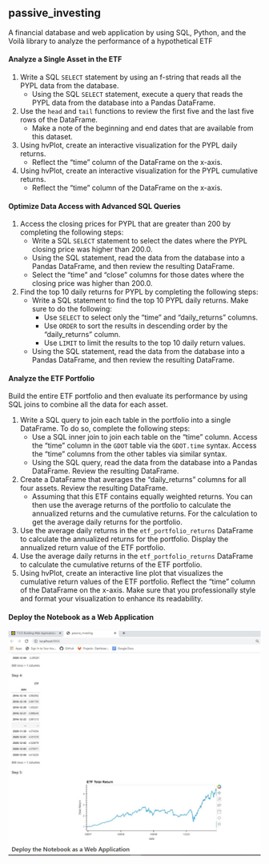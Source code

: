 ## passive_investing
A financial database and web application by using SQL, Python, and the Voilà library to analyze the performance of a hypothetical ETF

#### Analyze a Single Asset in the ETF

1. Write a SQL `SELECT` statement by using an f-string that reads all the PYPL data from the database. 
   - Using the SQL `SELECT` statement, execute a query that reads the PYPL data from the database into a Pandas DataFrame.
2. Use the `head` and `tail` functions to review the first five and the last five rows of the DataFrame. 
   - Make a note of the beginning and end dates that are available from this dataset.
3. Using hvPlot, create an interactive visualization for the PYPL daily returns. 
    - Reflect the “time” column of the DataFrame on the x-axis. 
4. Using hvPlot, create an interactive visualization for the PYPL cumulative returns. 
    - Reflect the “time” column of the DataFrame on the x-axis. 

#### Optimize Data Access with Advanced SQL Queries

1. Access the closing prices for PYPL that are greater than 200 by completing the following steps:
    - Write a SQL `SELECT` statement to select the dates where the PYPL closing price was higher than 200.0.
    - Using the SQL statement, read the data from the database into a Pandas DataFrame, and then review the resulting DataFrame.
    - Select the “time” and “close” columns for those dates where the closing price was higher than 200.0.
2. Find the top 10 daily returns for PYPL by completing the following steps:
    -  Write a SQL statement to find the top 10 PYPL daily returns. Make sure to do the following:
        * Use `SELECT` to select only the “time” and “daily_returns” columns.
        * Use `ORDER` to sort the results in descending order by the “daily_returns” column.
        * Use `LIMIT` to limit the results to the top 10 daily return values.
    - Using the SQL statement, read the data from the database into a Pandas DataFrame, and then review the resulting DataFrame.

#### Analyze the ETF Portfolio
Build the entire ETF portfolio and then evaluate its performance by using SQL joins to combine all the data for each asset.

1. Write a SQL query to join each table in the portfolio into a single DataFrame. To do so, complete the following steps:
    - Use a SQL inner join to join each table on the “time” column. Access the “time” column in the `GDOT` table via the `GDOT.time` syntax. Access the “time” columns from the other tables via similar syntax.
    - Using the SQL query, read the data from the database into a Pandas DataFrame. Review the resulting DataFrame.
2. Create a DataFrame that averages the “daily_returns” columns for all four assets. Review the resulting DataFrame.
    - Assuming that this ETF contains equally weighted returns. You can then use the average returns of the portfolio to calculate the annualized returns and the cumulative returns. For the calculation to get the average daily returns for the portfolio.
3. Use the average daily returns in the `etf_portfolio_returns` DataFrame to calculate the annualized returns for the portfolio. Display the annualized return value of the ETF portfolio.
4. Use the average daily returns in the `etf_portfolio_returns` DataFrame to calculate the cumulative returns of the ETF portfolio.
5. Using hvPlot, create an interactive line plot that visualizes the cumulative return values of the ETF portfolio. Reflect the “time” column of the DataFrame on the x-axis. Make sure that you professionally style and format your visualization to enhance its readability.

#### Deploy the Notebook as a Web Application

![Voila Screengrab](Voila_Capture.JPG)